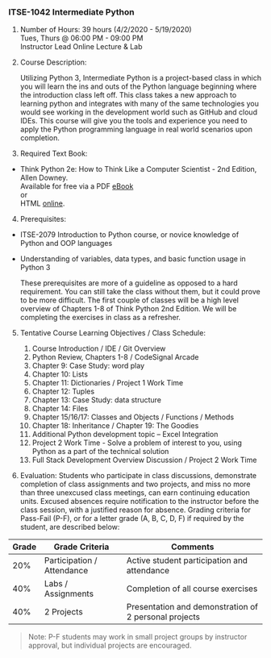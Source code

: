### ITSE-1042 Intermediate Python

1. Number of Hours: 39 hours (4/2/2020 - 5/19/2020)   
    Tues, Thurs @ 06:00 PM - 09:00 PM    
    Instructor Lead Online Lecture & Lab

2. Course Description:

    Utilizing Python 3, Intermediate Python is a project-based class in which you will learn the ins and 
    outs of the Python language beginning where the introduction class left off. This class takes a new 
    approach to learning python and integrates with many of the same technologies you would see working 
    in the development world such as GitHub and cloud IDEs. This course will give you the tools and 
    experience you need to apply the Python programming language in real world scenarios upon completion.

3. Required Text Book:
- Think Python 2e: How to Think Like a Computer Scientist - 2nd Edition, Allen Downey.   
  Available for free via a PDF [eBook](http://greenteapress.com/thinkpython2/thinkpython2.pdf)   
  or    
  HTML [online](http://greenteapress.com/thinkpython2/html/index.html).

4. Prerequisites:
  - ITSE-2079 Introduction to Python course, or novice knowledge of Python and OOP languages
  - Understanding of variables, data types, and basic function usage in Python 3

    These prerequisites are more of a guideline as opposed to a hard requirement. You can still take the class
    without them, but it could prove to be more difficult. The first couple of classes will be a high level
    overview of Chapters 1-8 of Think Python 2nd Edition. We will be completing the exercises in class as a refresher.

5. Tentative Course Learning Objectives / Class Schedule:

    1. Course Introduction / IDE / Git Overview
    2. Python Review, Chapters 1-8 / CodeSignal Arcade
    3. Chapter 9: Case Study: word play
    4. Chapter 10: Lists
    5. Chapter 11: Dictionaries / Project 1 Work Time
    6. Chapter 12: Tuples
    7. Chapter 13: Case Study: data structure
    8. Chapter 14: Files
    9. Chapter 15/16/17: Classes and Objects / Functions / Methods
    10. Chapter 18: Inheritance / Chapter 19: The Goodies
    11. Additional Python development topic – Excel Integration
    12. Project 2 Work Time -
      Solve a problem of interest to you, using Python as a part of the technical solution
    13. Full Stack Development Overview Discussion / Project 2 Work Time

6. Evaluation:
Students who participate in class discussions, demonstrate completion of class assignments and two
projects, and miss no more than three unexcused class meetings, can earn continuing education units.
Excused absences require notification to the instructor before the class session, with a justified 
reason for absence. Grading criteria for Pass-Fail (P-F), or for a letter grade (A, B, C, D, F) 
if required by the student, are described below:

  Grade  |   Grade Criteria             |         Comments
  ------ |   -------------------------  |  ---------------------------------------------------------
  20%    |  Participation / Attendance  |  Active student participation and attendance  
  40%    |  Labs / Assignments          |  Completion of all course exercises  
  40%    |  2 Projects                  |  Presentation and demonstration of 2 personal projects

>Note: P-F students may work in small project groups by instructor approval, but individual projects are encouraged.

